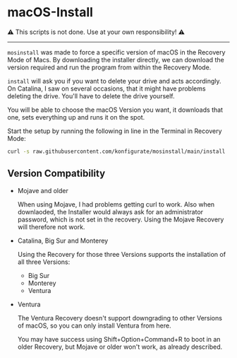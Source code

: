 # macOS-Install

⚠️ This scripts is not done. Use at your own responsibility! ⚠️

----

`mosinstall` was made to force a specific version of macOS in the Recovery Mode of Macs. By downloading the installer directly, we can download the version required and run the program from within the Recovery Mode.

`install` will ask you if you want to delete your drive and acts accordingly. On Catalina, I saw on several occasions, that it might have problems deleting the drive. You'll have to delete the drive yourself.

You will be able to choose the macOS Version you want, it downloads that one, sets everything up and runs it on the spot.

Start the setup by running the following in line in the Terminal in Recovery Mode:

```bash
curl -s raw.githubusercontent.com/konfigurate/mosinstall/main/install | bash
```

## Version Compatibility

- Mojave and older

    When using Mojave, I had problems getting curl to work. Also when downlaoded, the Installer would always ask for an administrator password, which is not set in the recovery. Using the Mojave Recovery will therefore not work.

- Catalina, Big Sur and Monterey

    Using the Recovery for those three Versions supports the installation of all three Versions:

    - Big Sur
    - Monterey
    - Ventura

- Ventura

    The Ventura Recovery doesn't support downgrading to other Versions of macOS, so you can only install Ventura from here.

    You may have success using Shift+Option+Command+R to boot in an older Recovery, but Mojave or older won't work, as already described.